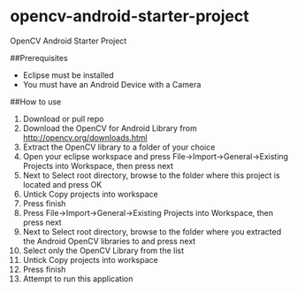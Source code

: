 opencv-android-starter-project
==============================

OpenCV Android Starter Project

##Prerequisites
* Eclipse must be installed
* You must have an Android Device with a Camera

##How to use
1. Download or pull repo
2. Download the OpenCV for Android Library from http://opencv.org/downloads.html
3. Extract the OpenCV library to a folder of your choice
4. Open your eclipse workspace and press File->Import->General->Existing Projects into Workspace, then press next
5. Next to Select root directory, browse to the folder where this project is located and press OK
6. Untick Copy projects into workspace
7. Press finish
8. Press File->Import->General->Existing Projects into Workspace, then press next
9. Next to Select root directory, browse to the folder where you extracted the Android OpenCV libraries to and press next
10. Select only the OpenCV Library from the list
11. Untick Copy projects into workspace
12. Press finish
13. Attempt to run this application
